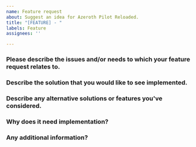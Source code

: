 ```yaml
---
name: Feature request
about: Suggest an idea for Azeroth Pilot Reloaded.
title: "[FEATURE] - "
labels: Feature
assignees: ''

---
```


### Please describe the issues and/or needs to which your feature request relates to.

### Describe the solution that you would like to see implemented.

### Describe any alternative solutions or features you've considered.

### Why does it need implementation?

### Any additional information?

